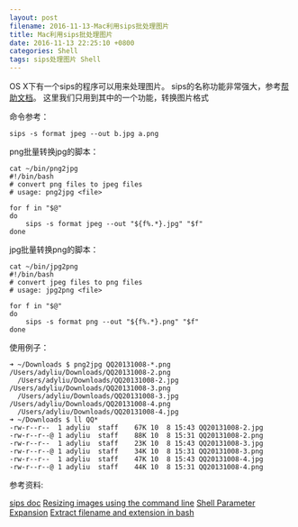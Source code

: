 ```yaml
---
layout: post
filename: 2016-11-13-Mac利用sips批处理图片
title: Mac利用sips批处理图片
date: 2016-11-13 22:25:10 +0800
categories: Shell
tags: sips处理图片 Shell
---
```


OS X下有一个sips的程序可以用来处理图片。
sips的名称功能非常强大，参考[帮助文档](https://developer.apple.com/library/mac/documentation/Darwin/Reference/ManPages/man1/sips.1.html)。
这里我们只用到其中的一个功能，转换图片格式

命令参考：

```shell
sips -s format jpeg --out b.jpg a.png
```

png批量转换jpg的脚本：

```shell
cat ~/bin/png2jpg
#!/bin/bash
# convert png files to jpeg files
# usage: png2jpg <file>

for f in "$@"
do
    sips -s format jpeg --out "${f%.*}.jpg" "$f"
done
```

jpg批量转换png的脚本：

```shell
cat ~/bin/jpg2png
#!/bin/bash
# convert jpeg files to png files
# usage: jpg2png <file>

for f in "$@"
do
    sips -s format png --out "${f%.*}.png" "$f"
done
```

使用例子：

```shell
➜ ~/Downloads $ png2jpg QQ20131008-*.png
/Users/adyliu/Downloads/QQ20131008-2.png
  /Users/adyliu/Downloads/QQ20131008-2.jpg
/Users/adyliu/Downloads/QQ20131008-3.png
  /Users/adyliu/Downloads/QQ20131008-3.jpg
/Users/adyliu/Downloads/QQ20131008-4.png
  /Users/adyliu/Downloads/QQ20131008-4.jpg
➜ ~/Downloads $ ll QQ*
-rw-r--r--  1 adyliu  staff    67K 10  8 15:43 QQ20131008-2.jpg
-rw-r--r--@ 1 adyliu  staff    88K 10  8 15:31 QQ20131008-2.png
-rw-r--r--  1 adyliu  staff    23K 10  8 15:43 QQ20131008-3.jpg
-rw-r--r--@ 1 adyliu  staff    34K 10  8 15:31 QQ20131008-3.png
-rw-r--r--  1 adyliu  staff    47K 10  8 15:43 QQ20131008-4.jpg
-rw-r--r--@ 1 adyliu  staff    44K 10  8 15:31 QQ20131008-4.png
```

参考资料:

[sips doc](https://developer.apple.com/library/mac/documentation/Darwin/Reference/ManPages/man1/sips.1.html)
[Resizing images using the command line](http://www.ainotenshi.org/818/resizing-images-using-the-command-line)
[Shell Parameter Expansion](http://www.gnu.org/software/bash/manual/html_node/Shell-Parameter-Expansion.html#Shell-Parameter-Expansion)
[Extract filename and extension in bash](http://stackoverflow.com/questions/965053/extract-filename-and-extension-in-bash)